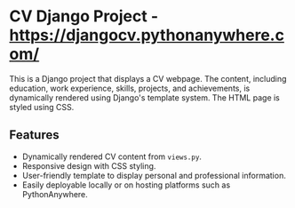 # CV Django Project - https://djangocv.pythonanywhere.com/

This is a Django project that displays a CV webpage. The content, including education, work experience, skills, projects, and achievements, is dynamically rendered using Django's template system. The HTML page is styled using CSS.

## Features
- Dynamically rendered CV content from `views.py`.
- Responsive design with CSS styling.
- User-friendly template to display personal and professional information.
- Easily deployable locally or on hosting platforms such as PythonAnywhere.
